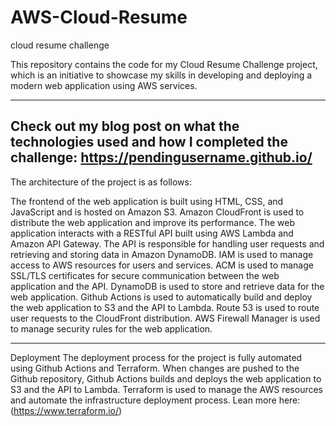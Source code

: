 # AWS-Cloud-Resume
cloud resume challenge

This repository contains the code for my Cloud Resume Challenge project, which is an initiative to showcase my skills in developing and deploying a modern web application using AWS services.

---
Check out my blog post on what the technologies used and how I completed the challenge: https://pendingusername.github.io/
---

The architecture of the project is as follows:

The frontend of the web application is built using HTML, CSS, and JavaScript and is hosted on Amazon S3.
Amazon CloudFront is used to distribute the web application and improve its performance.
The web application interacts with a RESTful API built using AWS Lambda and Amazon API Gateway. The API is responsible for handling user requests and retrieving and storing data in Amazon DynamoDB.
IAM is used to manage access to AWS resources for users and services.
ACM is used to manage SSL/TLS certificates for secure communication between the web application and the API.
DynamoDB is used to store and retrieve data for the web application.
Github Actions is used to automatically build and deploy the web application to S3 and the API to Lambda.
Route 53 is used to route user requests to the CloudFront distribution.
AWS Firewall Manager is used to manage security rules for the web application.

---

Deployment
The deployment process for the project is fully automated using Github Actions and Terraform. When changes are pushed to the Github repository, Github Actions builds and deploys the web application to S3 and the API to Lambda. Terraform is used to manage the AWS resources and automate the infrastructure deployment process. Lean more here: (https://www.terraform.io/)
